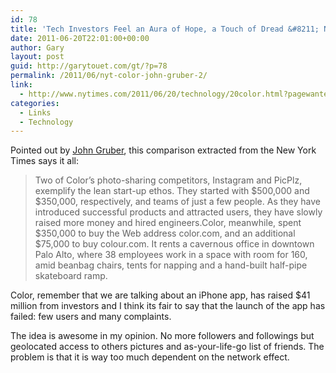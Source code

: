 ```yaml
---
id: 78
title: 'Tech Investors Feel an Aura of Hope, a Touch of Dread &#8211; NYTimes.com'
date: 2011-06-20T22:01:00+00:00
author: Gary
layout: post
guid: http://garytouet.com/gt/?p=78
permalink: /2011/06/nyt-color-john-gruber-2/
link:
  - http://www.nytimes.com/2011/06/20/technology/20color.html?pagewanted=all
categories:
  - Links
  - Technology
---
```

Pointed out by <a href="http://daringfireball.net/linked/2011/06/20/nyt-color">John Gruber</a>, this comparison extracted from the New York Times says it all:
<blockquote>Two of Color’s photo-sharing competitors, Instagram and PicPlz, exemplify the lean start-up ethos. They started with $500,000 and $350,000, respectively, and teams of just a few people. As they have introduced successful products and attracted users, they have slowly raised more money and hired engineers.Color, meanwhile, spent $350,000 to buy the Web address color.com, and an additional $75,000 to buy colour.com. It rents a cavernous office in downtown Palo Alto, where 38 employees work in a space with room for 160, amid beanbag chairs, tents for napping and a hand-built half-pipe skateboard ramp.</blockquote>

Color, remember that we are talking about an iPhone app, has raised $41 million from investors and I think its fair to say that the launch of the app has failed: few users and many complaints.

The idea is awesome in my opinion. No more followers and followings but geolocated access to others pictures and as-your-life-go list of friends. The problem is that it is way too much dependent on the network effect.